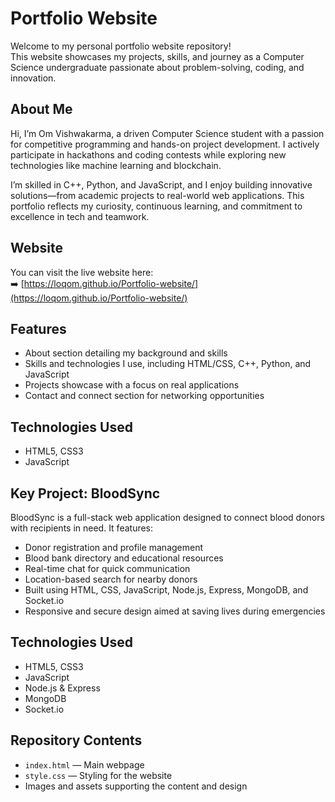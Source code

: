 # Portfolio Website

Welcome to my personal portfolio website repository!  
This website showcases my projects, skills, and journey as a Computer Science undergraduate passionate about problem-solving, coding, and innovation.

## About Me

Hi, I’m Om Vishwakarma, a driven Computer Science student with a passion for competitive programming and hands-on project development. I actively participate in hackathons and coding contests while exploring new technologies like machine learning and blockchain.

I’m skilled in C++, Python, and JavaScript, and I enjoy building innovative solutions—from academic projects to real-world web applications. This portfolio reflects my curiosity, continuous learning, and commitment to excellence in tech and teamwork.

## Website

You can visit the live website here:  
➡️ [https://loqom.github.io/Portfolio-website/](https://loqom.github.io/Portfolio-website/)

## Features

- About section detailing my background and skills  
- Skills and technologies I use, including HTML/CSS, C++, Python, and JavaScript  
- Projects showcase with a focus on real applications  
- Contact and connect section for networking opportunities
  
## Technologies Used

- HTML5, CSS3  
- JavaScript


## Key Project: BloodSync

BloodSync is a full-stack web application designed to connect blood donors with recipients in need. It features:

- Donor registration and profile management  
- Blood bank directory and educational resources  
- Real-time chat for quick communication  
- Location-based search for nearby donors  
- Built using HTML, CSS, JavaScript, Node.js, Express, MongoDB, and Socket.io  
- Responsive and secure design aimed at saving lives during emergencies

## Technologies Used

- HTML5, CSS3  
- JavaScript  
- Node.js & Express  
- MongoDB  
- Socket.io

## Repository Contents

- `index.html` — Main webpage  
- `style.css` — Styling for the website  
- Images and assets supporting the content and design



